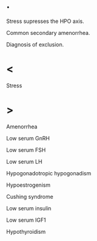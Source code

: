 # .

Stress supresses the HPO axis.

Common secondary amenorrhea.

Diagnosis of exclusion.

# <

Stress



# >

Amenorrhea

Low serum GnRH

Low serum FSH

Low serum LH

Hypogonadotropic hypogonadism

Hypoestrogenism

Cushing syndrome

Low serum insulin

Low serum IGF1

Hypothyroidism
